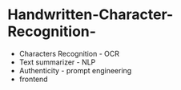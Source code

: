 # Handwritten-Character-Recognition-

<ul>
<li> Characters Recognition - OCR </li>
<li> Text summarizer - NLP </li>
<li> Authenticity - prompt engineering </li>
<li> frontend </li>
<ul>
